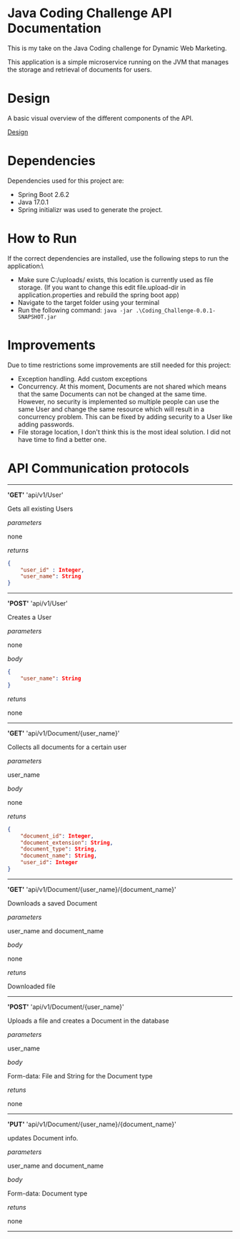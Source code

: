 # Java Coding Challenge API Documentation


This is my take on the Java Coding challenge for Dynamic Web Marketing.

This application is a simple microservice running on the JVM that manages the storage and retrieval
of documents for users.

# Design

A basic visual overview of the different components of the API.

[Design](/images/CodeChallenge.drawio.png)

# Dependencies

Dependencies used for this project are:

- Spring Boot 2.6.2
- Java 17.0.1
- Spring initializr was used to generate the project.

# How to Run

If the correct dependencies are installed, use the following steps to run the application:\
- Make sure C:/uploads/ exists, this location is currently used as file storage. (If you want to change this edit file.upload-dir in application.properties and rebuild the spring boot app) 
- Navigate to the target folder using your terminal
- Run the following command: ```java -jar .\Coding_Challenge-0.0.1-SNAPSHOT.jar```

# Improvements

Due to time restrictions some improvements are still needed for this project:

- Exception handling. Add custom exceptions
- Concurrency. At this moment, Documents are not shared which means that the same Documents can not be changed at the same time. However, no security is implemented so multiple people can use the same User and change the same resource which will result in a concurrency problem. This can be fixed by adding security to a User like adding passwords.
- File storage location, I don't think this is the most ideal solution. I did not have time to find a better one.
# API Communication protocols

---
**'GET'** 'api/v1/User'

Gets all existing Users

_parameters_

none
 
_returns_

```json
{
    "user_id" : Integer,
    "user_name": String
}
```
---
**'POST'** 'api/v1/User'

Creates a User

_parameters_

none

_body_

```json
{
    "user_name": String
}
```

_retuns_

none

---

**'GET'** 'api/v1/Document/{user_name}'

Collects all documents for a certain user

_parameters_

user_name

_body_

none

_retuns_

```json
{
    "document_id": Integer,
    "document_extension": String,
    "document_type": String,
    "document_name": String,
    "user_id": Integer
}
```

---

**'GET'** 'api/v1/Document/{user_name}/{document_name}'

Downloads a saved Document

_parameters_

user_name and document_name

_body_

none

_retuns_

Downloaded file

---

**'POST'** 'api/v1/Document/{user_name}'

Uploads a file and creates a Document in the database

_parameters_

user_name

_body_

Form-data: File and String for the Document type

_retuns_

none

---

**'PUT'** 'api/v1/Document/{user_name}/{document_name}'

updates Document info.

_parameters_

user_name and document_name

_body_

Form-data: Document type

_retuns_

none

---







